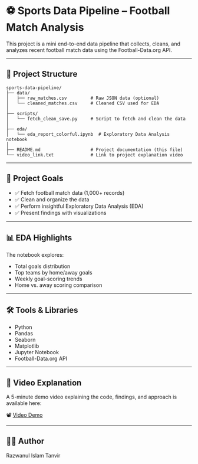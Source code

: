 # ⚽ Sports Data Pipeline – Football Match Analysis

This project is a mini end-to-end data pipeline that collects, cleans, and analyzes recent football match data using the Football-Data.org API.

---

## 📂 Project Structure

```
sports-data-pipeline/
├── data/
│   ├── raw_matches.csv         # Raw JSON data (optional)
│   └── cleaned_matches.csv     # Cleaned CSV used for EDA
│
├── scripts/
│   └── fetch_clean_save.py     # Script to fetch and clean the data
│
├── eda/
│   └── eda_report_colorful.ipynb  # Exploratory Data Analysis notebook
│
├── README.md                   # Project documentation (this file)
└── video_link.txt              # Link to project explanation video
```

---

## 🎯 Project Goals

- ✅ Fetch football match data (1,000+ records)
- ✅ Clean and organize the data
- ✅ Perform insightful Exploratory Data Analysis (EDA)
- ✅ Present findings with visualizations

---

## 📊 EDA Highlights

The notebook explores:
- Total goals distribution
- Top teams by home/away goals
- Weekly goal-scoring trends
- Home vs. away scoring comparison

---

## 🛠 Tools & Libraries

- Python
- Pandas
- Seaborn
- Matplotlib
- Jupyter Notebook
- Football-Data.org API

---

## 🎥 Video Explanation

A 5-minute demo video explaining the code, findings, and approach is available here:

📽️ [Video Demo](https://your-video-link.com)

---

## 👨‍💻 Author

Razwanul Islam Tanvir  
